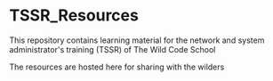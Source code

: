 # TSSR_Resources

This repository contains learning material for the network and system administrator's training (TSSR) of The Wild Code School

The resources are hosted here for sharing with the wilders
